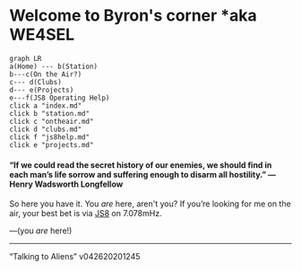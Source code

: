 
# Welcome to Byron's corner *aka WE4SEL
```mermaid
graph LR
a(Home) --- b(Station)
b---c(On the Air?)
c--- d(Clubs) 
d--- e(Projects)
e---f(JS8 Operating Help)
click a "index.md"
click b "station.md"
click c "ontheair.md"
click d "clubs.md"
click f "js8help.md"
click e "projects.md"
```
#### “If we could read the secret history of our enemies, we should find in each man’s life sorrow and suffering enough to disarm all hostility.” ― Henry Wadsworth Longfellow

So here you have it. You  _are_  here, aren't you? If you’re looking for me on the air, your best bet is via  [JS8](http://js8call.com/)  on 7.078mHz.



—(you  _are_  here!)

----------

“Talking to Aliens” v042620201245

<!--stackedit_data:
eyJoaXN0b3J5IjpbLTE3MDQ4ODMyMzgsLTE2NzI5NjA3MjksLT
E2ODEyNzg1OTVdfQ==
-->